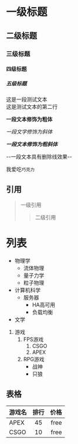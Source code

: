 # 一级标题
## 二级标题
### 三级标题
#### 四级标题
##### 五级标题

这是一段测试文本<br>
这是测试文本的第二行

**一段文本修饰为粗体**

*一段文字修饰为斜体*

***一段文本修饰为粗斜体***

--一段文本具有删除线效果--

我爱吃`巧克力`

## 引用
> 一级引用
>> 二级引用

# 列表

* 物理学
  * 流体物理
  * 量子力学
  * 粒子物理
* 计算机科学
  * 服务器
    * HA高可用
    * 负载均衡
* 文学

1. 游戏
   1. FPS游戏
      1. CSGO
      2. APEX
   2. RPG游戏
      * 战神
      * 只狼

## 表格

游戏名|排行|价格
---|:---:|---:|
APEX|45|free
CSGO|10|free

